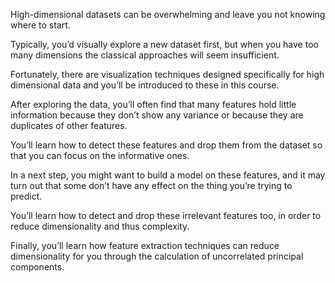 High-dimensional datasets can be overwhelming and leave you not knowing where to start. 

Typically, you’d visually explore a new dataset first, but when you have too many dimensions the classical approaches will seem insufficient. 

Fortunately, there are visualization techniques designed specifically for high dimensional data and you’ll be introduced to these in this course. 

After exploring the data, you’ll often find that many features hold little information because they don’t show any variance or because they are duplicates of other features.

You’ll learn how to detect these features and drop them from the dataset so that you can focus on the informative ones. 

In a next step, you might want to build a model on these features, and it may turn out that some don’t have any effect on the thing you’re trying to predict. 

You’ll learn how to detect and drop these irrelevant features too, in order to reduce dimensionality and thus complexity. 

Finally, you’ll learn how feature extraction techniques can reduce dimensionality for you through the calculation of uncorrelated principal components.